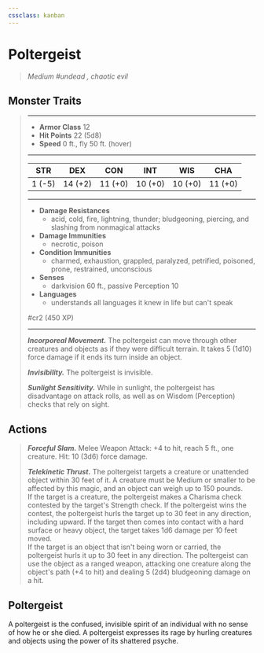 ```yaml
---
cssclass: kanban
---
```


# Poltergeist
>*Medium #undead , chaotic evil*
## Monster Traits
>___
>- **Armor Class** 12
>- **Hit Points** 22 (5d8)
>- **Speed** 0 ft., fly 50 ft. (hover)
>___
>|STR|DEX|CON|INT|WIS|CHA|
>|:---:|:---:|:---:|:---:|:---:|:---:|
>|1 (-5)|14 (+2)|11 (+0)|10 (+0)|10 (+0)|11 (+0)|
>___
>- **Damage Resistances**
>	 - acid, cold, fire, lightning, thunder; bludgeoning, piercing, and slashing from nonmagical attacks
>- **Damage Immunities**
>	 - necrotic, poison
>- **Condition Immunities**
>	 - charmed, exhaustion, grappled, paralyzed, petrified, poisoned, prone, restrained, unconscious
>- **Senses**
>	 - darkvision 60 ft., passive Perception 10
>- **Languages**
>	 - understands all languages it knew in life but can't speak
>
> #cr2 (450 XP)
>___
>***Incorporeal Movement.*** The poltergeist can move through other creatures and objects as if they were difficult terrain. It takes 5 (1d10) force damage if it ends its turn inside an object.  
>
>***Invisibility.*** The poltergeist is invisible.  
>
>***Sunlight Sensitivity.*** While in sunlight, the poltergeist has disadvantage on attack rolls, as well as on Wisdom (Perception) checks that rely on sight.  
>
## Actions
>***Forceful Slam.*** Melee Weapon Attack: +4 to hit, reach 5 ft., one creature. Hit: 10 (3d6) force damage.  
>
>***Telekinetic Thrust.*** The poltergeist targets a creature or unattended object within 30 feet of it. A creature must be Medium or smaller to be affected by this magic, and an object can weigh up to 150 pounds.  
>If the target is a creature, the poltergeist makes a Charisma check contested by the target's Strength check. If the poltergeist wins the contest, the poltergeist hurls the target up to 30 feet in any direction, including upward. If the target then comes into contact with a hard surface or heavy object, the target takes 1d6 damage per 10 feet moved.  
>If the target is an object that isn't being worn or carried, the poltergeist hurls it up to 30 feet in any direction. The poltergeist can use the object as a ranged weapon, attacking one creature along the object's path (+4 to hit) and dealing 5 (2d4) bludgeoning damage on a hit.
## Poltergeist
A poltergeist is the confused, invisible spirit of an individual with no sense of how he or she died. A poltergeist expresses its rage by hurling creatures and objects using the power of its shattered psyche.